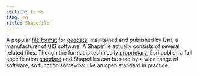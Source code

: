 ```yaml
---
section: terms
lang: en
title: Shapefile
---
```


A popular [file format](../file-format/) for [geodata](../geodata/), maintained and published by Esri, a manufacturer of [GIS](../gis/) software. A Shapefile actually consists of several related files. Though the format is technically [proprietary](../proprietary/), Esri publish a full specification [standard](../standard/) and Shapefiles can be read by a wide range of software, so function somewhat like an open standard in practice.

